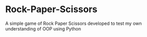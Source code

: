 # Rock-Paper-Scissors
A simple game of Rock Paper Scissors developed to test my own understanding of OOP using Python
